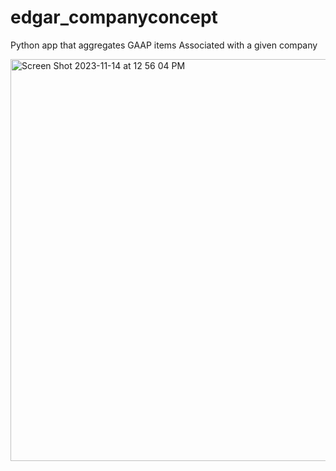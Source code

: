 # edgar_companyconcept
Python app that aggregates GAAP items Associated with  a given company

<img width="643" alt="Screen Shot 2023-11-14 at 12 56 04 PM" src="https://github.com/hgovan/edgar_companyconcept/assets/93172468/797c91fe-97a1-4568-88f2-bd616f9d1928">

